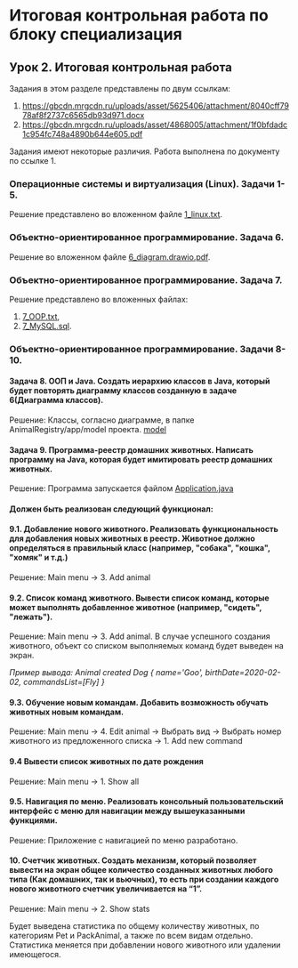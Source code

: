 # Итоговая контрольная работа по блоку специализация
## Урок 2. Итоговая контрольная работа

Задания в этом разделе представлены по двум ссылкам:
1. https://gbcdn.mrgcdn.ru/uploads/asset/5625406/attachment/8040cff7978af8f2737c6565db93d971.docx
2. https://gbcdn.mrgcdn.ru/uploads/asset/4868005/attachment/1f0bfdadc1c954fc748a4890b644e605.pdf

Задания имеют некоторые различия. Работа выполнена по документу по ссылке 1.

### Операционные системы и виртуализация (Linux). Задачи 1-5.
Решение представлено во вложенном файле [1_linux.txt](1_linux.txt).

### Объектно-ориентированное программирование. Задача 6.
Решение во вложенном файле [6_diagram.drawio.pdf](6_diagram.drawio.pdf).

### Объектно-ориентированное программирование. Задача 7.
Решение представлено во вложенных файлах:
1. [7_OOP.txt](7_OOP.txt),
2. [7_MySQL.sql](7_MySQL.sql).

### Объектно-ориентированное программирование. Задачи 8-10.
#### Задача 8. ООП и Java. Создать иерархию классов в Java, который будет повторять диаграмму классов созданную в задаче 6(Диаграмма классов).
Решение:
Классы, согласно диаграмме, в папке AnimalRegistry/app/model проекта.
[model](app%2Fmodel)

#### Задача 9. Программа-реестр домашних животных. Написать программу на Java, которая будет имитировать реестр домашних животных.
Решение: 
Программа запускается файлом [Application.java](app%2FApplication.java)

#### Должен быть реализован следующий функционал:
#### 9.1. Добавление нового животного. Реализовать функциональность для добавления новых животных в реестр. Животное должно определяться в правильный класс (например, "собака", "кошка", "хомяк" и т.д.)
Решение:
Main menu -> 3. Add animal

#### 9.2. Список команд животного. Вывести список команд, которые может выполнять добавленное животное (например, "сидеть", "лежать").
Решение:
Main menu -> 3. Add animal. В случае успешного создания животного, объект со списком выполняемых команд будет выведен на экран.

*Пример вывода: Animal created Dog	{	name='Goo', 	birthDate=2020-02-02, 	commandsList=[Fly]	}*

#### 9.3. Обучение новым командам. Добавить возможность обучать животных новым командам.
Решение:
Main menu -> 4. Edit animal -> Выбрать вид -> Выбрать номер животного из предложенного списка -> 1. Add new command

#### 9.4 Вывести список животных по дате рождения
Решение:
Main menu -> 1. Show all

#### 9.5. Навигация по меню. Реализовать консольный пользовательский интерфейс с меню для навигации между вышеуказанными функциями.
Решение:
Приложение с навигацией по меню разработано.

#### 10. Счетчик животных. Создать механизм, который позволяет вывести на экран общее количество созданных животных любого типа (Как домашних, так и вьючных), то есть при создании каждого нового животного счетчик увеличивается на “1”.
Решение:
Main menu -> 2. Show stats

Будет выведена статистика по общему количеству животных, по категориям Pet и PackAnimal, а также по всем видам отдельно. Статистика меняется при добавлении нового животного или удалении имеющегося.
